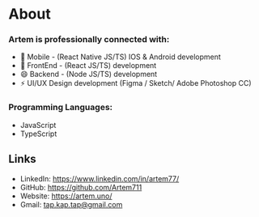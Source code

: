 # About

### Artem is professionally connected with:
- 🔭 Mobile - (React Native JS/TS) IOS & Android development
- 🌱 FrontEnd - (React JS/TS) development
- 😄 Backend - (Node JS/TS) development
- ⚡ UI/UX Design development (Figma / Sketch/ Adobe Photoshop CC)

### Programming Languages: 
 - JavaScript
 - TypeScript

## Links
- LinkedIn: https://www.linkedin.com/in/artem77/
- GitHub: https://github.com/Artem711
- Website: https://artem.uno/
- Gmail: tap.kap.tap@gmail.com
